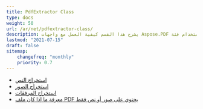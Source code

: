 ```yaml
---
title: PdfExtractor Class
type: docs
weight: 50
url: /ar/net/pdfextractor-class/
description: يشرح هذا القسم كيفية العمل مع واجهات Aspose.PDF باستخدام فئة PdfExtractor.
lastmod: "2021-07-15"
draft: false
sitemap:
    changefreq: "monthly"
    priority: 0.7
---
```


- [استخراج النص](/pdf/ar/net/extract-text/)
- [استخراج الصور](/pdf/ar/net/extract-images/)
- [استخراج المرفقات](/pdf/ar/net/extract-attachments/)
- [معرفة ما إذا كان ملف PDF يحتوي على صور أو نص فقط](/pdf/ar/net/find-whether-pdf-file-contains-images-or-text-only/)